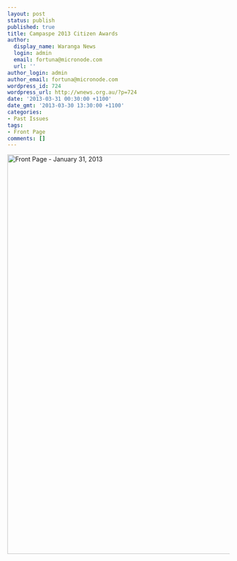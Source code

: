 ```yaml
---
layout: post
status: publish
published: true
title: Campaspe 2013 Citizen Awards
author:
  display_name: Waranga News
  login: admin
  email: fortuna@micronode.com
  url: ''
author_login: admin
author_email: fortuna@micronode.com
wordpress_id: 724
wordpress_url: http://wnews.org.au/?p=724
date: '2013-03-31 00:30:00 +1100'
date_gmt: '2013-03-30 13:30:00 +1100'
categories:
- Past Issues
tags:
- Front Page
comments: []
---
```

<p><a href="http://wnews.org.au/wp-content/uploads/2013/03/frontpage-20130131.pdf"><img class="alignnone size-full wp-image-722" alt="Front Page - January 31, 2013" src="http://wnews.org.au/wp-content/uploads/2013/03/frontpage-20130131.png" width="624" height="907" /></a></p>
